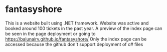 # fantasyshore
This is a website built using .NET framework.
Website was active and booked around 100 tickets in the past year.
A preview of the index page can be seen in the page deployment or going to
https://balunairv.github.io/fantasyshore/
Only the index page can be accessed because the github don't support deployment of c# files

